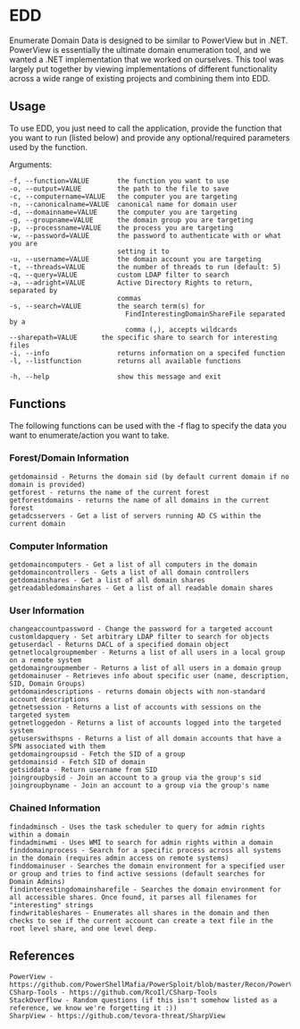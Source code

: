 # EDD
Enumerate Domain Data is designed to be similar to PowerView but in .NET. PowerView is essentially the ultimate domain enumeration tool, and we wanted a .NET implementation that we worked on ourselves. This tool was largely put together by viewing implementations of different functionality across a wide range of existing projects and combining them into EDD. 

## Usage

To use EDD, you just need to call the application, provide the function that you want to run (listed below) and provide any optional/required parameters used by the function.

Arguments:

	-f, --function=VALUE       the function you want to use
	-o, --output=VALUE         the path to the file to save
	-c, --computername=VALUE   the computer you are targeting
	-n, --canonicalname=VALUE  canonical name for domain user
	-d, --domainname=VALUE     the computer you are targeting
	-g, --groupname=VALUE      the domain group you are targeting
	-p, --processname=VALUE    the process you are targeting
	-w, --password=VALUE       the password to authenticate with or what you are
	                           setting it to
	-u, --username=VALUE       the domain account you are targeting
	-t, --threads=VALUE        the number of threads to run (default: 5)
	-q, --query=VALUE          custom LDAP filter to search
	-a, --adright=VALUE        Active Directory Rights to return, separated by
	                           commas
	-s, --search=VALUE         the search term(s) for
	                             FindInterestingDomainShareFile separated by a
	                             comma (,), accepts wildcards
	--sharepath=VALUE      the specific share to search for interesting files
	-i, --info                 returns information on a specifed function
	-l, --listfunction         returns all available functions

	-h, --help                 show this message and exit


## Functions

The following functions can be used with the -f flag to specify the data you want to enumerate/action you want to take.

### Forest/Domain Information
	getdomainsid - Returns the domain sid (by default current domain if no domain is provided)
	getforest - returns the name of the current forest
	getforestdomains - returns the name of all domains in the current forest
	getadcsservers - Get a list of servers running AD CS within the current domain

### Computer Information
	getdomaincomputers - Get a list of all computers in the domain
	getdomaincontrollers - Gets a list of all domain controllers
	getdomainshares - Get a list of all domain shares
	getreadabledomainshares - Get a list of all readable domain shares

### User Information
	changeaccountpassword - Change the password for a targeted account
	customldapquery - Set arbitrary LDAP filter to search for objects
	getuserdacl - Returns DACL of a specified domain object
	getnetlocalgroupmember - Returns a list of all users in a local group on a remote system
	getdomaingroupmember - Returns a list of all users in a domain group
	getdomainuser - Retrieves info about specific user (name, description, SID, Domain Groups)
	getdomaindescriptions - returns domain objects with non-standard account descriptions
	getnetsession - Returns a list of accounts with sessions on the targeted system
	getnetloggedon - Returns a list of accounts logged into the targeted system
	getuserswithspns - Returns a list of all domain accounts that have a SPN associated with them
	getdomaingroupsid - Fetch the SID of a group
	getdomainsid - Fetch SID of domain
	getsiddata - Return username from SID
	joingroupbysid - Join an account to a group via the group's sid
	joingroupbyname - Join an account to a group via the group's name

### Chained Information
	findadminsch - Uses the task scheduler to query for admin rights within a domain
	findadminwmi - Uses WMI to search for admin rights within a domain
	finddomainprocess - Search for a specific process across all systems in the domain (requires admin access on remote systems)
	finddomainuser - Searches the domain environment for a specified user or group and tries to find active sessions (default searches for Domain Admins)
	findinterestingdomainsharefile - Searches the domain environment for all accessible shares. Once found, it parses all filenames for "interesting" strings
	findwritableshares - Enumerates all shares in the domain and then checks to see if the current account can create a text file in the root level share, and one level deep.


## References
	PowerView - https://github.com/PowerShellMafia/PowerSploit/blob/master/Recon/PowerView.ps1
	CSharp-Tools - https://github.com/RcoIl/CSharp-Tools
	StackOverflow - Random questions (if this isn't somehow listed as a reference, we know we're forgetting it :))
	SharpView - https://github.com/tevora-threat/SharpView

